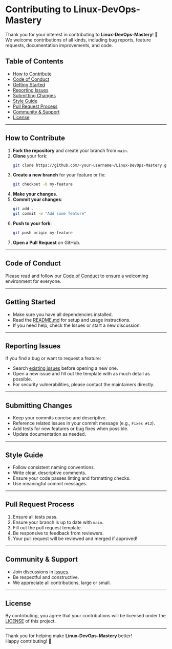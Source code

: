 # Contributing to Linux-DevOps-Mastery

Thank you for your interest in contributing to **Linux-DevOps-Mastery**! 🚀  
We welcome contributions of all kinds, including bug reports, feature requests, documentation improvements, and code.

## Table of Contents

- [How to Contribute](#how-to-contribute)
- [Code of Conduct](#code-of-conduct)
- [Getting Started](#getting-started)
- [Reporting Issues](#reporting-issues)
- [Submitting Changes](#submitting-changes)
- [Style Guide](#style-guide)
- [Pull Request Process](#pull-request-process)
- [Community & Support](#community--support)
- [License](#license)

---

## How to Contribute

1. **Fork the repository** and create your branch from `main`.
2. **Clone** your fork:
   ```bash
   git clone https://github.com/<your-username>/Linux-DevOps-Mastery.git
   ```
3. **Create a new branch** for your feature or fix:
   ```bash
   git checkout -b my-feature
   ```
4. **Make your changes**.
5. **Commit your changes**:
   ```bash
   git add .
   git commit -m "Add some feature"
   ```
6. **Push to your fork**:
   ```bash
   git push origin my-feature
   ```
7. **Open a Pull Request** on GitHub.

---

## Code of Conduct

Please read and follow our [Code of Conduct](CODE_OF_CONDUCT.md) to ensure a welcoming environment for everyone.

---

## Getting Started

- Make sure you have all dependencies installed.
- Read the [README.md](README.md) for setup and usage instructions.
- If you need help, check the Issues or start a new discussion.

---

## Reporting Issues

If you find a bug or want to request a feature:

- Search [existing issues](https://github.com/MiqdadProjects/Linux-DevOps-Mastery/issues) before opening a new one.
- Open a new issue and fill out the template with as much detail as possible.
- For security vulnerabilities, please contact the maintainers directly.

---

## Submitting Changes

- Keep your commits concise and descriptive.
- Reference related issues in your commit message (e.g., `Fixes #12`).
- Add tests for new features or bug fixes when possible.
- Update documentation as needed.

---

## Style Guide

- Follow consistent naming conventions.
- Write clear, descriptive comments.
- Ensure your code passes linting and formatting checks.
- Use meaningful commit messages.

---

## Pull Request Process

1. Ensure all tests pass.
2. Ensure your branch is up to date with `main`.
3. Fill out the pull request template.
4. Be responsive to feedback from reviewers.
5. Your pull request will be reviewed and merged if approved!

---

## Community & Support

- Join discussions in [Issues](https://github.com/MiqdadProjects/Linux-DevOps-Mastery/issues).
- Be respectful and constructive.
- We appreciate all contributions, large or small.

---

## License

By contributing, you agree that your contributions will be licensed under the [LICENSE](LICENSE) of this project.

---

Thank you for helping make **Linux-DevOps-Mastery** better!  
Happy contributing! 🎉
